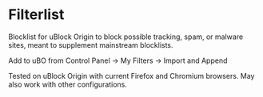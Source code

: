 # Filterlist
Blocklist for uBlock Origin to block possible tracking, spam, or malware sites, meant to supplement mainstream blocklists.

Add to uBO from Control Panel -> My Filters -> Import and Append

Tested on uBlock Origin with current Firefox and Chromium browsers. May also work with other configurations.
